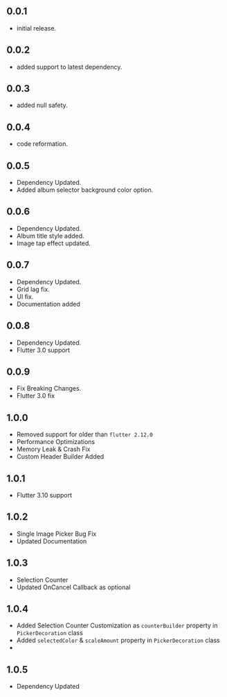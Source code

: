 ## 0.0.1

* initial release.

## 0.0.2

* added support to latest dependency.

## 0.0.3

* added null safety.

## 0.0.4

* code reformation.

## 0.0.5

* Dependency Updated.
* Added album selector background color option.

## 0.0.6

* Dependency Updated.
* Album title style added.
* Image tap effect updated.

## 0.0.7

* Dependency Updated.
* Grid lag fix.
* UI fix.
* Documentation added

## 0.0.8

* Dependency Updated.
* Flutter 3.0 support

## 0.0.9

* Fix Breaking Changes.
* Flutter 3.0 fix

## 1.0.0

* Removed support for older than `flutter 2.12.0`
* Performance Optimizations
* Memory Leak & Crash Fix
* Custom Header Builder Added

## 1.0.1

* Flutter 3.10 support

## 1.0.2

* Single Image Picker Bug Fix
* Updated Documentation

## 1.0.3

* Selection Counter
* Updated OnCancel Callback as optional

## 1.0.4

* Added Selection Counter Customization as `counterBuilder` property in `PickerDecoration` class
* Added `selectedColor` & `scaleAmount` property in `PickerDecoration` class
* 
## 1.0.5

* Dependency Updated